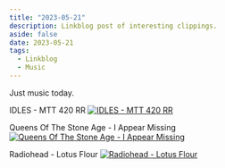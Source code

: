 ```yaml
---
title: "2023-05-21"
description: Linkblog post of interesting clippings.
aside: false
date: 2023-05-21
tags:
  - Linkblog
  - Music
---
```


Just music today.

IDLES - MTT 420 RR
[![IDLES - MTT 420 RR](https://img.youtube.com/vi/2nHWE1NnrA0/0.jpg)](https://www.youtube.com/watch?v=2nHWE1NnrA0 "IDLES - MTT 420 RR")

Queens Of The Stone Age - I Appear Missing
[![Queens Of The Stone Age - I Appear Missing](https://img.youtube.com/vi/9Snn7iet5gY/0.jpg)](https://www.youtube.com/watch?v=9Snn7iet5gY "Queens Of The Stone Age - I Appear Missing")

Radiohead - Lotus Flour
[![Radiohead - Lotus Flour](https://img.youtube.com/vi/JAhywJkalUE/0.jpg)](https://youtu.be/JAhywJkalUE?t=39 "Radiohead - Lotus Flour")
